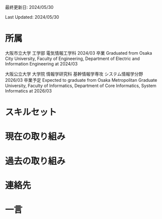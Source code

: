 最終更新日: 2024/05/30

Last Updated: 2024/05/30

# 所属
大阪市立大学 工学部 電気情報工学科 2024/03 卒業
Graduated from Osaka City University, Faculty of Engineering, Department of Electric and Information Engineering at 2024/03 

大阪公立大学 大学院 情報学研究科 基幹情報学専攻 システム情報学分野 2026/03 卒業予定
Expected to graduate from Osaka Metropolitan Graduate University, Faculty of Informatics, Department of Core Informatics, System Informatics at 2026/03




# スキルセット

# 現在の取り組み

# 過去の取り組み

# 連絡先

# 一言


<!--
**Yorozuya-59/Yorozuya-59** is a ✨ _special_ ✨ repository because its `README.md` (this file) appears on your GitHub profile.

Here are some ideas to get you started:

- 🔭 I’m currently working on ...
- 🌱 I’m currently learning ...
- 👯 I’m looking to collaborate on ...
- 🤔 I’m looking for help with ...
- 💬 Ask me about ...
- 📫 How to reach me: ...
- 😄 Pronouns: ...
- ⚡ Fun fact: ...
-->
